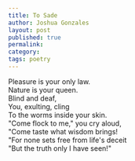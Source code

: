```yaml
---
title: To Sade
author: Joshua Gonzales
layout: post
published: true
permalink: 
category: 
tags: poetry
---
```


Pleasure is your only law.<br />
Nature is your queen.<br />
Blind and deaf,<br />
You, exulting, cling<br />
To the worms inside your skin.<br />
"Come flock to me," you cry aloud,<br />
"Come taste what wisdom brings!<br />
"For none sets free from life's deceit<br />
"But the truth only I have seen!"<br />